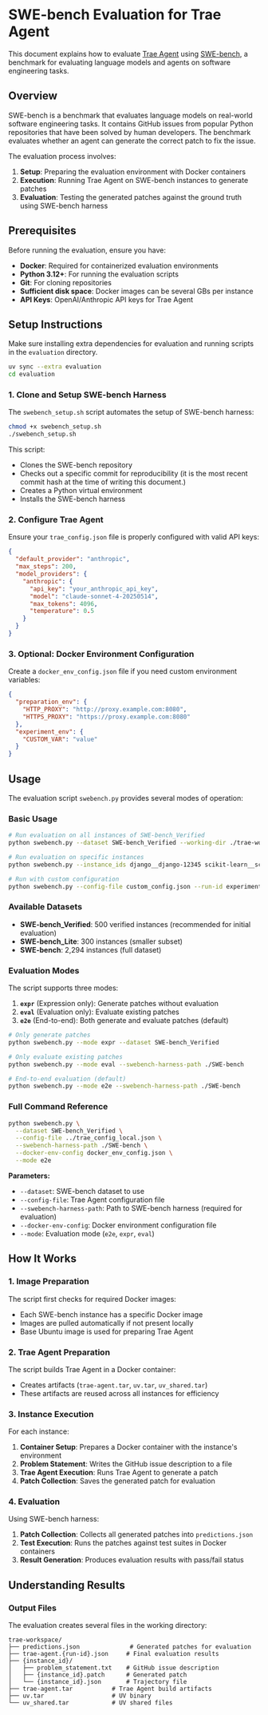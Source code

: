# SWE-bench Evaluation for Trae Agent

This document explains how to evaluate [Trae Agent](https://github.com/bytedance/trae-agent) using [SWE-bench](https://www.swebench.com/), a benchmark for evaluating language models and agents on software engineering tasks.

## Overview

SWE-bench is a benchmark that evaluates language models on real-world software engineering tasks. It contains GitHub issues from popular Python repositories that have been solved by human developers. The benchmark evaluates whether an agent can generate the correct patch to fix the issue.

The evaluation process involves:
1. **Setup**: Preparing the evaluation environment with Docker containers
2. **Execution**: Running Trae Agent on SWE-bench instances to generate patches
3. **Evaluation**: Testing the generated patches against the ground truth using SWE-bench harness

## Prerequisites

Before running the evaluation, ensure you have:

- **Docker**: Required for containerized evaluation environments
- **Python 3.12+**: For running the evaluation scripts
- **Git**: For cloning repositories
- **Sufficient disk space**: Docker images can be several GBs per instance
- **API Keys**: OpenAI/Anthropic API keys for Trae Agent

## Setup Instructions

Make sure installing extra dependencies for evaluation and running scripts in the `evaluation` directory.

```bash
uv sync --extra evaluation
cd evaluation
```

### 1. Clone and Setup SWE-bench Harness

The `swebench_setup.sh` script automates the setup of SWE-bench harness:

```bash
chmod +x swebench_setup.sh
./swebench_setup.sh
```

This script:
- Clones the SWE-bench repository
- Checks out a specific commit for reproducibility (it is the most recent commit hash at the time of writing this document.)
- Creates a Python virtual environment
- Installs the SWE-bench harness

### 2. Configure Trae Agent

Ensure your `trae_config.json` file is properly configured with valid API keys:

```json
{
  "default_provider": "anthropic",
  "max_steps": 200,
  "model_providers": {
    "anthropic": {
      "api_key": "your_anthropic_api_key",
      "model": "claude-sonnet-4-20250514",
      "max_tokens": 4096,
      "temperature": 0.5
    }
  }
}
```

### 3. Optional: Docker Environment Configuration

Create a `docker_env_config.json` file if you need custom environment variables:

```json
{
  "preparation_env": {
    "HTTP_PROXY": "http://proxy.example.com:8080",
    "HTTPS_PROXY": "https://proxy.example.com:8080"
  },
  "experiment_env": {
    "CUSTOM_VAR": "value"
  }
}
```

## Usage

The evaluation script `swebench.py` provides several modes of operation:

### Basic Usage

```bash
# Run evaluation on all instances of SWE-bench_Verified
python swebench.py --dataset SWE-bench_Verified --working-dir ./trae-workspace

# Run evaluation on specific instances
python swebench.py --instance_ids django__django-12345 scikit-learn__scikit-learn-67890

# Run with custom configuration
python swebench.py --config-file custom_config.json --run-id experiment-1
```

### Available Datasets

- **SWE-bench_Verified**: 500 verified instances (recommended for initial evaluation)
- **SWE-bench_Lite**: 300 instances (smaller subset)
- **SWE-bench**: 2,294 instances (full dataset)

### Evaluation Modes

The script supports three modes:

1. **`expr`** (Expression only): Generate patches without evaluation
2. **`eval`** (Evaluation only): Evaluate existing patches
3. **`e2e`** (End-to-end): Both generate and evaluate patches (default)

```bash
# Only generate patches
python swebench.py --mode expr --dataset SWE-bench_Verified

# Only evaluate existing patches
python swebench.py --mode eval --swebench-harness-path ./SWE-bench

# End-to-end evaluation (default)
python swebench.py --mode e2e --swebench-harness-path ./SWE-bench
```

### Full Command Reference

```bash
python swebench.py \
  --dataset SWE-bench_Verified \
  --config-file ../trae_config_local.json \
  --swebench-harness-path ./SWE-bench \
  --docker-env-config docker_env_config.json \
  --mode e2e
```

**Parameters:**
- `--dataset`: SWE-bench dataset to use
- `--config-file`: Trae Agent configuration file
- `--swebench-harness-path`: Path to SWE-bench harness (required for evaluation)
- `--docker-env-config`: Docker environment configuration file
- `--mode`: Evaluation mode (`e2e`, `expr`, `eval`)

## How It Works

### 1. Image Preparation

The script first checks for required Docker images:
- Each SWE-bench instance has a specific Docker image
- Images are pulled automatically if not present locally
- Base Ubuntu image is used for preparing Trae Agent

### 2. Trae Agent Preparation

The script builds Trae Agent in a Docker container:
- Creates artifacts (`trae-agent.tar`, `uv.tar`, `uv_shared.tar`)
- These artifacts are reused across all instances for efficiency

### 3. Instance Execution

For each instance:
1. **Container Setup**: Prepares a Docker container with the instance's environment
2. **Problem Statement**: Writes the GitHub issue description to a file
3. **Trae Agent Execution**: Runs Trae Agent to generate a patch
4. **Patch Collection**: Saves the generated patch for evaluation

### 4. Evaluation

Using SWE-bench harness:
1. **Patch Collection**: Collects all generated patches into `predictions.json`
2. **Test Execution**: Runs the patches against test suites in Docker containers
3. **Result Generation**: Produces evaluation results with pass/fail status

## Understanding Results

### Output Files

The evaluation creates several files in the working directory:

```
trae-workspace/
├── predictions.json              # Generated patches for evaluation
├── trae-agent.{run-id}.json     # Final evaluation results
├── {instance_id}/
│   ├── problem_statement.txt    # GitHub issue description
│   ├── {instance_id}.patch      # Generated patch
│   └── {instance_id}.json       # Trajectory file
├── trae-agent.tar           # Trae Agent build artifacts
├── uv.tar                   # UV binary
└── uv_shared.tar            # UV shared files
```
